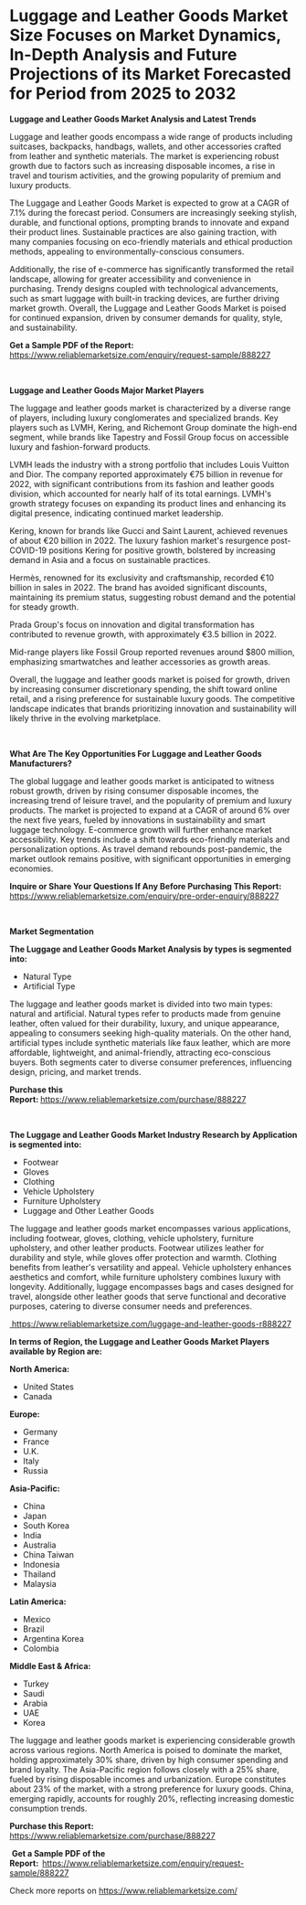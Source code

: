 <p><h1>Luggage and Leather Goods Market Size Focuses on Market Dynamics, In-Depth Analysis and Future Projections of its Market Forecasted for Period from 2025 to 2032</h1></p><p><strong>Luggage and Leather Goods Market Analysis and Latest Trends</strong></p>
<p><p>Luggage and leather goods encompass a wide range of products including suitcases, backpacks, handbags, wallets, and other accessories crafted from leather and synthetic materials. The market is experiencing robust growth due to factors such as increasing disposable incomes, a rise in travel and tourism activities, and the growing popularity of premium and luxury products.</p><p>The Luggage and Leather Goods Market is expected to grow at a CAGR of 7.1% during the forecast period. Consumers are increasingly seeking stylish, durable, and functional options, prompting brands to innovate and expand their product lines. Sustainable practices are also gaining traction, with many companies focusing on eco-friendly materials and ethical production methods, appealing to environmentally-conscious consumers.</p><p>Additionally, the rise of e-commerce has significantly transformed the retail landscape, allowing for greater accessibility and convenience in purchasing. Trendy designs coupled with technological advancements, such as smart luggage with built-in tracking devices, are further driving market growth. Overall, the Luggage and Leather Goods Market is poised for continued expansion, driven by consumer demands for quality, style, and sustainability.</p></p>
<p><strong>Get a Sample PDF of the Report:&nbsp;</strong> <a href="https://www.reliablemarketsize.com/enquiry/request-sample/888227?utm_campaign=2233&utm_medium=2&utm_source=Github&utm_content=ia&utm_term=07022025&utm_id=luggage-and-leather-goods">https://www.reliablemarketsize.com/enquiry/request-sample/888227</a></p>
<p>&nbsp;</p>
<p><strong>Luggage and Leather Goods Major Market Players</strong></p>
<p><p>The luggage and leather goods market is characterized by a diverse range of players, including luxury conglomerates and specialized brands. Key players such as LVMH, Kering, and Richemont Group dominate the high-end segment, while brands like Tapestry and Fossil Group focus on accessible luxury and fashion-forward products.</p><p>LVMH leads the industry with a strong portfolio that includes Louis Vuitton and Dior. The company reported approximately €75 billion in revenue for 2022, with significant contributions from its fashion and leather goods division, which accounted for nearly half of its total earnings. LVMH's growth strategy focuses on expanding its product lines and enhancing its digital presence, indicating continued market leadership.</p><p>Kering, known for brands like Gucci and Saint Laurent, achieved revenues of about €20 billion in 2022. The luxury fashion market's resurgence post-COVID-19 positions Kering for positive growth, bolstered by increasing demand in Asia and a focus on sustainable practices.</p><p>Hermès, renowned for its exclusivity and craftsmanship, recorded €10 billion in sales in 2022. The brand has avoided significant discounts, maintaining its premium status, suggesting robust demand and the potential for steady growth. </p><p>Prada Group's focus on innovation and digital transformation has contributed to revenue growth, with approximately €3.5 billion in 2022. </p><p>Mid-range players like Fossil Group reported revenues around $800 million, emphasizing smartwatches and leather accessories as growth areas.</p><p>Overall, the luggage and leather goods market is poised for growth, driven by increasing consumer discretionary spending, the shift toward online retail, and a rising preference for sustainable luxury goods. The competitive landscape indicates that brands prioritizing innovation and sustainability will likely thrive in the evolving marketplace.</p></p>
<p>&nbsp;</p>
<p><strong>What Are The Key Opportunities For Luggage and Leather Goods Manufacturers?</strong></p>
<p><p>The global luggage and leather goods market is anticipated to witness robust growth, driven by rising consumer disposable incomes, the increasing trend of leisure travel, and the popularity of premium and luxury products. The market is projected to expand at a CAGR of around 6% over the next five years, fueled by innovations in sustainability and smart luggage technology. E-commerce growth will further enhance market accessibility. Key trends include a shift towards eco-friendly materials and personalization options. As travel demand rebounds post-pandemic, the market outlook remains positive, with significant opportunities in emerging economies.</p></p>
<p><strong>Inquire or Share Your Questions If Any Before Purchasing This Report:</strong> <a href="https://www.reliablemarketsize.com/enquiry/pre-order-enquiry/888227?utm_campaign=2233&utm_medium=2&utm_source=Github&utm_content=ia&utm_term=07022025&utm_id=luggage-and-leather-goods">https://www.reliablemarketsize.com/enquiry/pre-order-enquiry/888227</a></p>
<p>&nbsp;</p>
<p><strong>Market Segmentation</strong></p>
<p><strong>The Luggage and Leather Goods Market Analysis by types is segmented into:</strong></p>
<p><ul><li>Natural Type</li><li>Artificial Type</li></ul></p>
<p><p>The luggage and leather goods market is divided into two main types: natural and artificial. Natural types refer to products made from genuine leather, often valued for their durability, luxury, and unique appearance, appealing to consumers seeking high-quality materials. On the other hand, artificial types include synthetic materials like faux leather, which are more affordable, lightweight, and animal-friendly, attracting eco-conscious buyers. Both segments cater to diverse consumer preferences, influencing design, pricing, and market trends.</p></p>
<p><strong>Purchase this Report:&nbsp;</strong><a href="https://www.reliablemarketsize.com/purchase/888227?utm_campaign=2233&utm_medium=2&utm_source=Github&utm_content=ia&utm_term=07022025&utm_id=luggage-and-leather-goods">https://www.reliablemarketsize.com/purchase/888227</a></p>
<p>&nbsp;</p>
<p><strong>The Luggage and Leather Goods Market Industry Research by Application is segmented into:</strong></p>
<p><ul><li>Footwear</li><li>Gloves</li><li>Clothing</li><li>Vehicle Upholstery</li><li>Furniture Upholstery</li><li>Luggage and Other Leather Goods</li></ul></p>
<p><p>The luggage and leather goods market encompasses various applications, including footwear, gloves, clothing, vehicle upholstery, furniture upholstery, and other leather products. Footwear utilizes leather for durability and style, while gloves offer protection and warmth. Clothing benefits from leather's versatility and appeal. Vehicle upholstery enhances aesthetics and comfort, while furniture upholstery combines luxury with longevity. Additionally, luggage encompasses bags and cases designed for travel, alongside other leather goods that serve functional and decorative purposes, catering to diverse consumer needs and preferences.</p></p>
<p><a href="https://www.reliablemarketsize.com/luggage-and-leather-goods-r888227?utm_campaign=2233&utm_medium=2&utm_source=Github&utm_content=ia&utm_term=07022025&utm_id=luggage-and-leather-goods">&nbsp;https://www.reliablemarketsize.com/luggage-and-leather-goods-r888227</a></p>
<p><strong>In terms of Region, the Luggage and Leather Goods Market Players available by Region are:</strong></p>
<p>
    <p> <strong> North America: </strong>
        <ul>
            <li>United States</li>
            <li>Canada</li>
        </ul>
        </p> 
    <p> <strong> Europe: </strong>
        <ul>
            <li>Germany</li>
            <li>France</li>
            <li>U.K.</li>
            <li>Italy</li>
            <li>Russia</li>
        </ul>
        </p> 
    <p> <strong> Asia-Pacific: </strong>
        <ul>
            <li>China</li>
            <li>Japan</li>
            <li>South Korea</li>
            <li>India</li>
            <li>Australia</li>
            <li>China Taiwan</li>
            <li>Indonesia</li>
            <li>Thailand</li>
            <li>Malaysia</li>
        </ul>
        </p> 
    <p> <strong> Latin America: </strong>
        <ul>
            <li>Mexico</li>
            <li>Brazil</li>
            <li>Argentina Korea</li>
            <li>Colombia</li>
        </ul>
        </p> 
    <p> <strong> Middle East & Africa: </strong>
        <ul>
            <li>Turkey</li>
            <li>Saudi</li>
            <li>Arabia</li>
            <li>UAE</li>
            <li>Korea</li>
        </ul>
    </p>
    </p>
<p><p>The luggage and leather goods market is experiencing considerable growth across various regions. North America is poised to dominate the market, holding approximately 30% share, driven by high consumer spending and brand loyalty. The Asia-Pacific region follows closely with a 25% share, fueled by rising disposable incomes and urbanization. Europe constitutes about 23% of the market, with a strong preference for luxury goods. China, emerging rapidly, accounts for roughly 20%, reflecting increasing domestic consumption trends.</p></p>
<p><strong>Purchase this Report: </strong><a href="https://www.reliablemarketsize.com/purchase/888227?utm_campaign=2233&utm_medium=2&utm_source=Github&utm_content=ia&utm_term=07022025&utm_id=luggage-and-leather-goods">https://www.reliablemarketsize.com/purchase/888227</a></p>
<p>&nbsp;<strong>Get a Sample PDF of the Report:&nbsp;&nbsp;</strong><a href="https://www.reliablemarketsize.com/enquiry/request-sample/888227?utm_campaign=2233&utm_medium=2&utm_source=Github&utm_content=ia&utm_term=07022025&utm_id=luggage-and-leather-goods">https://www.reliablemarketsize.com/enquiry/request-sample/888227</a></p>
<p><strong></strong></p>
<p>Check more reports on <a href="https://www.reliablemarketsize.com/?utm_campaign=2233&utm_medium=2&utm_source=Github&utm_content=ia&utm_term=07022025&utm_id=luggage-and-leather-goods">https://www.reliablemarketsize.com/</a></p>